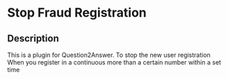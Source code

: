 # Stop Fraud Registration

## Description
This is a plugin for Question2Answer.
To stop the new user registration When you register in a continuous more than a certain number within a set time
